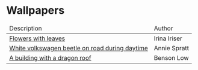 <h1>Wallpapers</h1>
<table>
	<thead>
		<tr>
			<td>Description</td>
			<td>Author</td>
		</tr>
	</thead>
	<tbody>
		<tr>
			<td><a href="https://unsplash.com/photos/DuObvMLmc8M">Flowers with leaves</a></td>
			<td>Irina Iriser</td>
		</tr>
		<tr>
			<td><a href="https://unsplash.com/photos/nU9GwqIEHSY">White volkswagen beetle on road during daytime</a></td>
			<td>Annie Spratt</td>
		</tr>
		<tr>
			<td><a href="https://unsplash.com/photos/jh6V4Y2s6OU">A building with a dragon roof</td>
			<td>Benson Low</td>
		</tr>
	</tbody>
</table>
